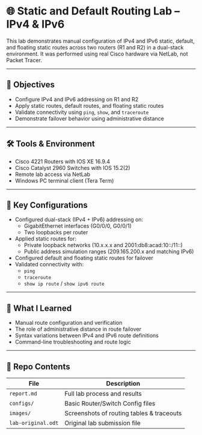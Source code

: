 # 🌐 Static and Default Routing Lab – IPv4 & IPv6

This lab demonstrates manual configuration of IPv4 and IPv6 static, default, and floating static routes across two routers (R1 and R2) in a dual-stack environment. It was performed using real Cisco hardware via NetLab, not Packet Tracer.

---

## 🎯 Objectives

- Configure IPv4 and IPv6 addressing on R1 and R2
- Apply static routes, default routes, and floating static routes
- Validate connectivity using `ping`, `show`, and `traceroute`
- Demonstrate failover behavior using administrative distance

---

## 🛠️ Tools & Environment

- Cisco 4221 Routers with IOS XE 16.9.4
- Cisco Catalyst 2960 Switches with IOS 15.2(2)
- Remote lab access via NetLab
- Windows PC terminal client (Tera Term)

---

## 📡 Key Configurations

- Configured dual-stack (IPv4 + IPv6) addressing on:
  - GigabitEthernet interfaces (G0/0/0, G0/0/1)
  - Two loopbacks per router
- Applied static routes for:
  - Private loopback networks (10.x.x.x and 2001:db8:acad:10::/11::)
  - Public address simulation ranges (209.165.200.x and matching IPv6)
- Configured default and floating static routes for failover
- Validated connectivity with:
  - `ping`
  - `traceroute`
  - `show ip route` / `show ipv6 route`

---

## 🧠 What I Learned

- Manual route configuration and verification
- The role of administrative distance in route failover
- Syntax variations between IPv4 and IPv6 route definitions
- Command-line troubleshooting and route logic

---

## 📁 Repo Contents

| File                      | Description                               |
|---------------------------|-------------------------------------------|
| `report.md`               | Full lab process and results              |
| `configs/`                | Basic Router/Switch Config files          |
| `images/`                 | Screenshots of routing tables & traceouts |
| `lab-original.odt`        | Original lab submission file              |
